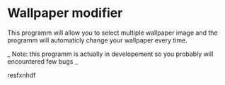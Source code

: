 # Wallpaper modifier #

This programm will allow you to select multiple wallpaper image and the programm will automaticly change your wallpaper every time.

_ Note: this programm is actually in developement so you probably will encountered few bugs _

resfxnhdf